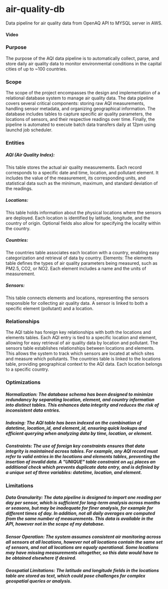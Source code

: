 # air-quality-db
Data pipeline for air quality data from OpenAQ API to MYSQL server in AWS.

#### Video

### Purpose
The purpose of the AQI data pipeline is to automatically collect, parse, and store daily air quality data to monitor environmental conditions in the capital cities of up to ~100 countries. 

### Scope
The scope of the project encompasses the design and implementation of a relational database system to manage air quality data. The data pipeline covers several critical components: storing raw AQI measurements, handling sensor metadata, and organizing geographical information. The database includes tables to capture specific air quality parameters, the locations of sensors, and their respective readings over time. Finally, the pipeline is automated to execute batch data transfers daily at 12pm using launchd job scheduler. 

### Entities
##### AQI (Air Quality Index): 
This table stores the actual air quality measurements. Each record corresponds to a specific date and time, location, and pollutant element. It includes the value of the measurement, its corresponding units, and statistical data such as the minimum, maximum, and standard deviation of the readings.
##### Locations: 
This table holds information about the physical locations where the sensors are deployed. Each location is identified by latitude, longitude, and the country of origin. Optional fields also allow for specifying the locality within the country.
##### Countries: 
The countries table associates each location with a country, enabling easy categorization and retrieval of data by country.
Elements: The elements table defines the types of air quality parameters being measured, such as PM2.5, CO2, or NO2. Each element includes a name and the units of measurement.
##### Sensors: 
This table connects elements and locations, representing the sensors responsible for collecting air quality data. A sensor is linked to both a specific element (pollutant) and a location. 

### Relationships
The AQI table has foreign key relationships with both the locations and elements tables. Each AQI entry is tied to a specific location and element, allowing for easy retrieval of air quality data by location and pollutant.
The sensors table establishes relationships between locations and elements. This allows the system to track which sensors are located at which sites and measure which pollutants.
The countries table is linked to the locations table, providing geographical context to the AQI data. Each location belongs to a specific country.

### Optimizations
##### Normalization: The database schema has been designed to minimize redundancy by separating location, element, and country information into distinct tables. This enhances data integrity and reduces the risk of inconsistent data entries.
##### Indexing: The AQI table has been indexed on the combination of datetime, location_id, and element_id, ensuring quick lookups and efficient querying when analyzing data by time, location, or element.
##### Constraints: The use of foreign key constraints ensures that data integrity is maintained across tables. For example, any AQI record must refer to valid entries in the locations and elements tables, preventing the insertion of invalid data. A "UNIQUE" table constraint on `aqi` places an additional check which prevents duplicate data entry, and is definied by a unique set of three variables: datetime, location, and element. 

### Limitations
##### Data Granularity: The data pipeline is designed to import one reading per day per sensor, which is sufficient for long-term analysis across months or seasons, but may be inadequate for finer analysis, for example for different times of day. In addition, not all daily averages are computed from the same number of measurements. This data is available in the API, however not in the scope of my database. 
##### Sensor Operation: The system assumes consistent air monitoring across all sensors at all locations, however not all locations contain the same set of sensors, and not all locations are equaly operational. Some locations may have missing measurements altogether, so this data would have to be obtained elsewhere if desired.
##### Geospatial Limitations: The latitude and longitude fields in the locations table are stored as text, which could pose challenges for complex geospatial queries or analysis.
